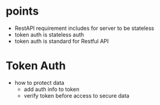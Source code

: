 # points

- RestAPI requirement includes for server to be stateless
- token auth is stateless auth
- token auth is standard for Restful API

# Token Auth

- how to protect data
  - add auth info to token
  - verify token before access to secure data
